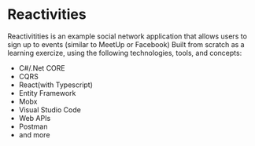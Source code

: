 # Reactivities

Reactivitities is an example social network application that allows users to sign up to events (similar to MeetUp or Facebook)  Built from scratch as a learning exercize, using the following technologies, tools, and concepts:

  - C#/.Net CORE
  - CQRS
  - React(with Typescript)
  - Entity Framework
  - Mobx
  - Visual Studio Code 
  - Web APIs
  - Postman
  - and more

